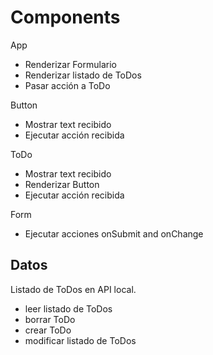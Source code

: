 # Components

App

- Renderizar Formulario
- Renderizar listado de ToDos
- Pasar acción a ToDo

Button

- Mostrar text recibido
- Ejecutar acción recibida

ToDo

- Mostrar text recibido
- Renderizar Button
- Ejecutar acción recibida

Form

- Ejecutar acciones onSubmit and onChange

## Datos

Listado de ToDos en API local.

- leer listado de ToDos
- borrar ToDo
- crear ToDo
- modificar listado de ToDos
